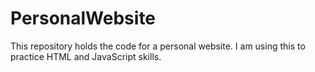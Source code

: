 # PersonalWebsite
This repository holds the code for a personal website. I am using this to practice HTML and JavaScript skills.
